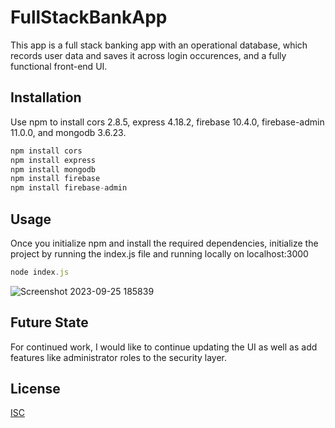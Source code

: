 # FullStackBankApp

This app is a full stack banking app with an operational database, which records user data and saves it across login occurences, and a fully functional front-end UI.

## Installation

Use npm to install cors 2.8.5, express 4.18.2, firebase 10.4.0, firebase-admin 11.0.0, and mongodb 3.6.23.

```javascript
npm install cors
npm install express
npm install mongodb
npm install firebase
npm install firebase-admin
```

## Usage

Once you initialize npm and install the required dependencies, initialize the project by running the index.js file and running locally on localhost:3000

```javascript
node index.js
```
![Screenshot 2023-09-25 185839](https://github.com/AmandaMHorowitz/FullStackBankApp/assets/120349151/86f2b45f-d213-4871-90e0-8ea046b3fa81)

## Future State

For continued work, I would like to continue updating the UI as well as add features like administrator roles to the security layer.

## License

[ISC](https://choosealicense.com/licenses/isc/)
